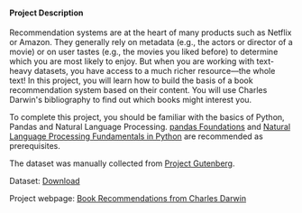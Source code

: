 <h4>Project Description</h4>
      <p>Recommendation systems are at the heart of many products such as Netflix or Amazon. They generally rely on metadata (e.g., the actors or director of a movie) or on user tastes (e.g., the movies you liked before) to determine which you are most likely to enjoy. 
But when you are working with text-heavy datasets, you have access to a much richer resource—the whole text! In this project, you will learn how to build the basis of a book recommendation system based on their content. You will use Charles Darwin's bibliography to find out which books might interest you.</p>

<p>To complete this project, you should be familiar with the basics of Python, Pandas and Natural Language Processing. <a href="https://www.datacamp.com/courses/pandas-foundations">pandas Foundations</a> and <a href="https://www.datacamp.com/courses/natural-language-processing-fundamentals-in-python">Natural Language Processing Fundamentals in Python</a> are recommended as prerequisites.</p>

<p>The dataset was manually collected from <a href="https://www.gutenberg.org">Project Gutenberg</a>.</p>


<p>Dataset: <a href="https://drive.google.com/open?id=1xVZRcGtGxPIsbiegpOf9NMfrXBctMUgI"> Download</a> </p>
Project webpage: <a href="https://learn.datacamp.com/projects/607">
Book Recommendations from Charles Darwin
</a>
